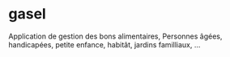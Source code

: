 # gasel

Application de gestion des bons alimentaires, Personnes âgées, handicapées, petite enfance, habitât, jardins familliaux, …

